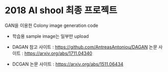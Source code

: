 # 2018 AI shool 최종 프로젝트 

GAN을 이용한 Colony image generation code
  - 학습용 sample image는 일부만 upload

* DAGAN
  참고 사이트 : https://github.com/AntreasAntoniou/DAGAN
  논문 사이트 : https://arxiv.org/abs/1711.04340
  
* DCGAN
  논문 사이트 : https://arxiv.org/abs/1511.06434
